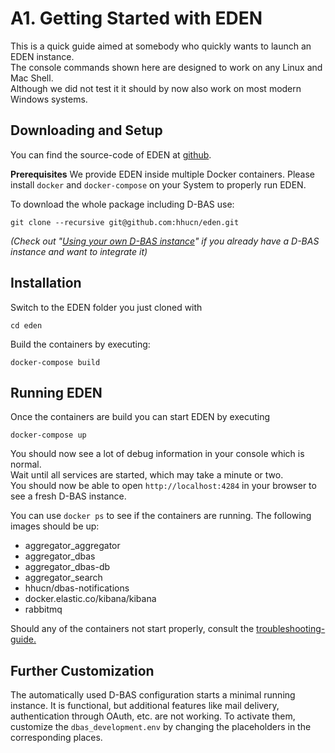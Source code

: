 # A1. Getting Started with EDEN

This is a quick guide aimed at somebody who quickly wants to launch an EDEN instance.  
The console commands shown here are designed to work on any Linux and Mac Shell.  
Although we did not test it it should by now also work on most modern Windows systems.  

## Downloading and Setup

You can find the source-code of EDEN at [github](https://github.com/hhucn/eden/tree/master).


**Prerequisites**
We provide EDEN inside multiple Docker containers. Please install `docker` and `docker-compose` 
on your System to properly run EDEN.


To download the whole package including D-BAS use: 
```
git clone --recursive git@github.com:hhucn/eden.git
```
*(Check out "[Using your own D-BAS instance](02_using_own_dbas.html)" if you already have a D-BAS instance and want to integrate it)*


## Installation
Switch to the EDEN folder you just cloned with
```
cd eden
```

Build the containers by executing:
```
docker-compose build
```

## Running EDEN
Once the containers are build you can start EDEN by executing
```
docker-compose up
```

You should now see a lot of debug information in your console which is normal.  
Wait until all services are started, which may take a minute or two.  
You should now be able to open `http://localhost:4284` in your browser to see a fresh D-BAS instance.

You can use `docker ps` to see if the containers are running. The following images should be up:


* aggregator_aggregator
* aggregator_dbas
* aggregator_dbas-db
* aggregator_search
* hhucn/dbas-notifications
* docker.elastic.co/kibana/kibana
* rabbitmq


Should any of the containers not start properly, consult the [troubleshooting-guide.](03_troubleshooting.html)

## Further Customization
The automatically used D-BAS configuration starts a minimal running instance. It is functional, but additional features like mail delivery, authentication through OAuth, etc. are not working. 
To activate them, customize the `dbas_development.env` by changing the placeholders in the corresponding places.
